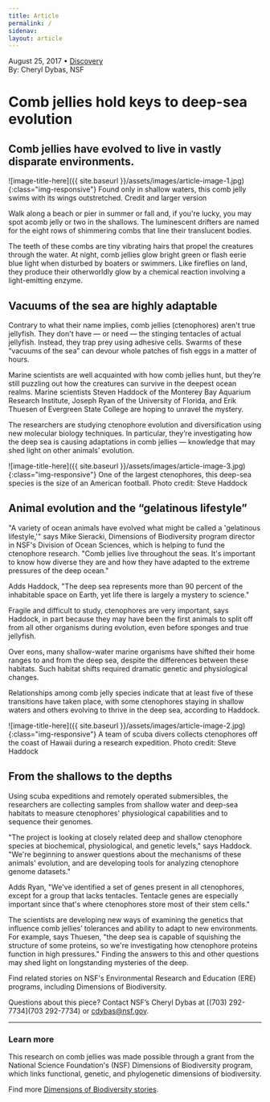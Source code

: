 ```yaml
---
title: Article
permalink: /
sidenav:
layout: article
---
```

August 25, 2017 • [Discovery](#)<br>
By: Cheryl Dybas, NSF

# Comb jellies hold keys to deep-sea evolution

## Comb jellies have evolved to live in vastly disparate environments.

![image-title-here]({{ site.baseurl }}/assets/images/article-image-1.jpg){:class="img-responsive"}
Found only in shallow waters, this comb jelly swims with its wings outstretched. Credit and larger version

Walk along a beach or pier in summer or fall and, if you're lucky, you may spot acomb jelly or two in the shallows. The luminescent drifters are named for the eight rows of shimmering combs that line their translucent bodies.

The teeth of these combs are tiny vibrating hairs that propel the creatures through the water. At night, comb jellies glow bright green or flash eerie blue light when disturbed by boaters or swimmers. Like fireflies on land, they produce their otherworldly glow by a chemical reaction involving a light-emitting enzyme.

## Vacuums of the sea are highly adaptable

Contrary to what their name implies, comb jellies (ctenophores) aren't true jellyfish. They don't have — or need — the stinging tentacles of actual jellyfish. Instead, they trap prey using adhesive cells. Swarms of these “vacuums of the sea” can devour whole patches of fish eggs in a matter of hours.

Marine scientists are well acquainted with how comb jellies hunt, but they’re still puzzling out how the creatures can survive in the deepest ocean realms. Marine scientists Steven Haddock of the Monterey Bay Aquarium Research Institute, Joseph Ryan of the University of Florida, and Erik Thuesen of Evergreen State College are hoping to unravel the mystery.

The researchers are studying ctenophore evolution and diversification using new molecular biology techniques. In particular, they’re investigating how the deep sea is causing adaptations in comb jellies — knowledge that may shed light on other animals’ evolution.

![image-title-here]({{ site.baseurl }}/assets/images/article-image-3.jpg){:class="img-responsive"}
One of the largest ctenophores, this deep-sea species is the size of an American football.  Photo credit: Steve Haddock

## Animal evolution and the “gelatinous lifestyle”

"A variety of ocean animals have evolved what might be called a 'gelatinous lifestyle,'" says Mike Sieracki, Dimensions of Biodiversity program director in NSF's Division of Ocean Sciences, which is helping to fund the ctenophore research. "Comb jellies live throughout the seas. It's important to know how diverse they are and how they have adapted to the extreme pressures of the deep ocean."

Adds Haddock, "The deep sea represents more than 90 percent of the inhabitable space on Earth, yet life there is largely a mystery to science."

Fragile and difficult to study, ctenophores are very important, says Haddock, in part because they may have been the first animals to split off from all other organisms during evolution, even before sponges and true jellyfish.

Over eons, many shallow-water marine organisms have shifted their home ranges to and from the deep sea, despite the differences between these habitats. Such habitat shifts required dramatic genetic and physiological changes.

Relationships among comb jelly species indicate that at least five of these transitions have taken place, with some ctenophores staying in shallow waters and others evolving to thrive in the deep sea, according to Haddock.

![image-title-here]({{ site.baseurl }}/assets/images/article-image-2.jpg){:class="img-responsive"}
A team of scuba divers collects ctenophores off the coast of Hawaii during a research expedition. Photo credit: Steve Haddock

## From the shallows to the depths

Using scuba expeditions and remotely operated submersibles, the researchers are collecting samples from shallow water and deep-sea habitats to measure ctenophores' physiological capabilities and to sequence their genomes.

"The project is looking at closely related deep and shallow ctenophore species at biochemical, physiological, and genetic levels," says Haddock. "We're beginning to answer questions about the mechanisms of these animals' evolution, and are developing tools for analyzing ctenophore genome datasets."

Adds Ryan, "We've identified a set of genes present in all ctenophores, except for a group that lacks tentacles. Tentacle genes are especially important since that's where ctenophores store most of their stem cells."

The scientists are developing new ways of examining the genetics that influence comb jellies’ tolerances and ability to adapt to new environments. For example, says Thuesen, "the deep sea is capable of squishing the structure of some proteins, so we're investigating how ctenophore proteins function in high pressures." Finding the answers to this and other questions may shed light on longstanding mysteries of the deep.

Find related stories on NSF's Environmental Research and Education (ERE) programs, including Dimensions of Biodiversity.


Questions about this piece? Contact NSF’s Cheryl Dybas at [(703) 292-7734](703 292-7734) or [cdybas@nsf.gov](cdybas@nsf.gov).

---

### Learn more

This research on comb jellies was made possible through a grant from the National Science Foundation's (NSF) Dimensions of Biodiversity program, which links functional, genetic, and phylogenetic dimensions of biodiversity.

Find more [Dimensions of Biodiversity stories](#).
